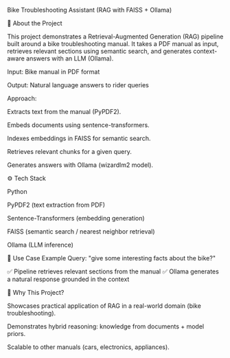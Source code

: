 Bike Troubleshooting Assistant (RAG with FAISS + Ollama)

📖 About the Project

This project demonstrates a Retrieval-Augmented Generation (RAG) pipeline built around a bike troubleshooting manual. It takes a PDF manual as input, retrieves relevant sections using semantic search, and generates context-aware answers with an LLM (Ollama).

Input: Bike manual in PDF format

Output: Natural language answers to rider queries

Approach:

Extracts text from the manual (PyPDF2).

Embeds documents using sentence-transformers.

Indexes embeddings in FAISS for semantic search.

Retrieves relevant chunks for a given query.

Generates answers with Ollama (wizardlm2 model).

⚙️ Tech Stack

Python

PyPDF2 (text extraction from PDF)

Sentence-Transformers (embedding generation)

FAISS (semantic search / nearest neighbor retrieval)

Ollama (LLM inference)

🚴 Use Case Example
Query: "give some interesting facts about the bike?"


✅ Pipeline retrieves relevant sections from the manual
✅ Ollama generates a natural response grounded in the context

📌 Why This Project?

Showcases practical application of RAG in a real-world domain (bike troubleshooting).

Demonstrates hybrid reasoning: knowledge from documents + model priors.

Scalable to other manuals (cars, electronics, appliances).
